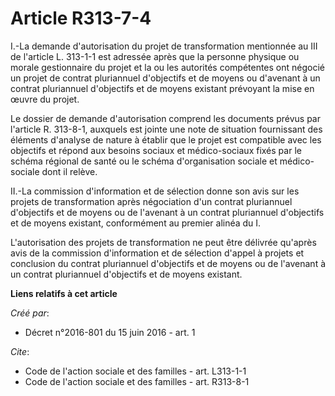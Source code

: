 # Article R313-7-4

I.-La demande d'autorisation du projet de transformation mentionnée au III de l'article L. 313-1-1 est adressée après que la
personne physique ou morale gestionnaire du projet et la ou les autorités compétentes ont négocié un projet de contrat
pluriannuel d'objectifs et de moyens ou d'avenant à un contrat pluriannuel d'objectifs et de moyens existant prévoyant la
mise en œuvre du projet. 

Le dossier de demande d'autorisation comprend les documents prévus par l'article R. 313-8-1, auxquels est jointe une note de
situation fournissant des éléments d'analyse de nature à établir que le projet est compatible avec les objectifs et répond
aux besoins sociaux et médico-sociaux fixés par le schéma régional de santé ou le schéma d'organisation sociale et médico-
sociale dont il relève. 

II.-La commission d'information et de sélection donne son avis sur les projets de transformation après négociation d'un
contrat pluriannuel d'objectifs et de moyens ou de l'avenant à un contrat pluriannuel d'objectifs et de moyens existant,
conformément au premier alinéa du I. 

L'autorisation des projets de transformation ne peut être délivrée qu'après avis de la commission d'information et de
sélection d'appel à projets et conclusion du contrat pluriannuel d'objectifs et de moyens ou de l'avenant à un contrat
pluriannuel d'objectifs et de moyens existant.

**Liens relatifs à cet article**

_Créé par_:

  - Décret n°2016-801 du 15 juin 2016 - art. 1

_Cite_:

  - Code de l'action sociale et des familles - art. L313-1-1
  - Code de l'action sociale et des familles - art. R313-8-1
